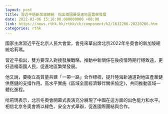 ```yaml
---
layout: post
title: 習近平晤新加坡總統　指出兩國要促進地區繁榮發展
date: 2022-02-06 15:18:00.000000000 +08:00
link: https://news.rthk.hk/rthk/ch/component/k2/1632206-20220206.htm
categories: rthk
---
```


國家主席習近平在北京人民大會堂，會見來華出席北京2022年冬奧會的新加坡總統哈莉瑪。

習近平指出，雙方要深入對接發展戰略，推動中新關係在後疫情時期行穩致遠，更好造福兩國人民，促進地區繁榮發展。

他又說，要樹立高質量共建「一帶一路」合作標桿，提升陸海新通道對地區產業鏈供應鏈的支撐作用。高水平實施《區域全面經濟夥伴關係協定》，共同推動區域一體化進程。

哈莉瑪表示，北京冬奧會開幕式表演充分展現了中國在這方面的出色能力和水平。相信北京冬奧會將以綠色、安全方式舉辦，促進國際團結與合作。
